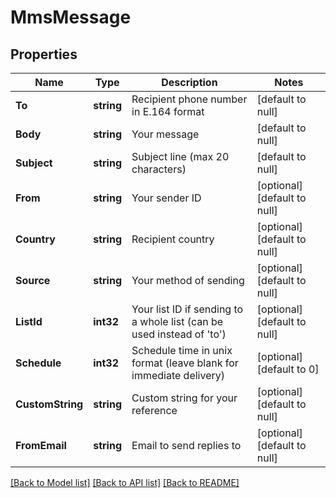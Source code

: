 # MmsMessage

## Properties
Name | Type | Description | Notes
------------ | ------------- | ------------- | -------------
**To** | **string** | Recipient phone number in E.164 format | [default to null]
**Body** | **string** | Your message | [default to null]
**Subject** | **string** | Subject line (max 20 characters) | [default to null]
**From** | **string** | Your sender ID | [optional] [default to null]
**Country** | **string** | Recipient country | [optional] [default to null]
**Source** | **string** | Your method of sending | [optional] [default to null]
**ListId** | **int32** | Your list ID if sending to a whole list (can be used instead of &#39;to&#39;) | [optional] [default to null]
**Schedule** | **int32** | Schedule time in unix format (leave blank for immediate delivery) | [optional] [default to 0]
**CustomString** | **string** | Custom string for your reference | [optional] [default to null]
**FromEmail** | **string** | Email to send replies to | [optional] [default to null]

[[Back to Model list]](../README.md#documentation-for-models) [[Back to API list]](../README.md#documentation-for-api-endpoints) [[Back to README]](../README.md)


